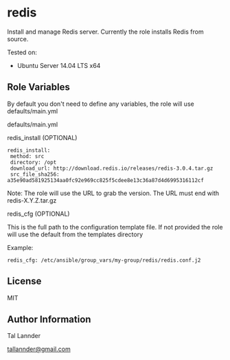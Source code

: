 redis
=====

Install and manage Redis server. Currently the role installs Redis from source.

Tested on:
 - Ubuntu Server 14.04 LTS x64


Role Variables
--------------

By default you don't need to define any variables, the role will use defaults/main.yml


defaults/main.yml

redis_install (OPTIONAL)

```
redis_install:
 method: src
 directory: /opt
 download_url: http://download.redis.io/releases/redis-3.0.4.tar.gz
 src_file_sha256: a35e90ad581925134aa0fc92e969cc825f5cdee8e13c36a87d4d6995316112cf
```

Note: The role will use the URL to grab the version. The URL must end with redis-X.Y.Z.tar.gz


redis_cfg (OPTIONAL)

This is the full path to the configuration template file. If not provided the role will use
the default from the templates directory

Example:

```
redis_cfg: /etc/ansible/group_vars/my-group/redis/redis.conf.j2
```


License
-------

MIT


Author Information
------------------

Tal Lannder

tallannder@gmail.com
